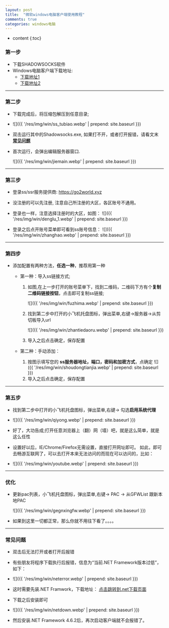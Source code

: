 ```yaml
---
layout: post
title:  "微软windows电脑客户端使用教程"
comments: true
categories: windows电脑
---
```


* content
{:toc}

### 第一步

* 下载SHADOWSOCKS软件
* Windows电脑客户端下载地址:  
    * <a class="downbtn" href="https://yhvps.com/usr/uploads/app/Shadowsocks-4.1.3.1.zip" target="_blank" rel="noopener">下载地址1</a>
    * <a class="downbtn" href="https://raw.githubusercontent.com/go2world/ss/master/docs/res/pkg/go2world.xyz.zip" target="_blank" rel="noopener">下载地址2</a>
    
* * *

### 第二步

* 下载完成后，将压缩包解压到任意目录;
* ![]({{ '/res/img/win/ss_tubiao.webp' | prepend: site.baseurl  }})

* 双击运行其中的Shadowsocks.exe, 如果打不开，或者打开报错，请看文末 [**常见问题**](#常见问题)
* 首次运行，会弹出编辑服务器窗口.

    ![]({{ '/res/img/win/jiemain.webp' | prepend: site.baseurl  }})

- - -

### 第三步
* 登录ss/ssr服务提供商:  <a href="https://go2world.xyz" target="_blank" rel="noopener">https://go2world.xyz</a>

* 没注册的可以先注册, 注意自己所注册的大区，各区账号不通用。

* 登录也一样，注意选择注册时的大区，如图：
![]({{ '/res/img/win/denglu_1.webp' | prepend: site.baseurl  }})   

* 登录之后点开账号菜单即可看到ss账号信息：
![]({{ '/res/img/win/zhanghao.webp' | prepend: site.baseurl  }})  

---------------------------------------
### 第四步
* 添加配置有两种方法，**任选一种**，推荐用第一种
   * 第一种：导入ss链接方式;
        1. 如图,在上一步打开的账号菜单下，找到二维码，二维码下方有个**复制二维码链接按钮**，点击即可复制ss链接;
        
            ![]({{ '/res/img/win/fuzhima.webp' | prepend: site.baseurl  }})
        
        2. 找到第二步中打开的小飞机托盘图标，弹出菜单,右键->服务器->从剪切板导入url 
        
            ![]({{ '/res/img/win/zhantiedaoru.webp' | prepend: site.baseurl  }})
   
        3. 导入之后点击确定，保存配置
        
   * 第二种：手动添加：
        1. 按图示填写您的 **ss服务器地址，端口，密码和加密方式**，点确定
            ![]({{ '/res/img/win/shoudongtianjia.webp' | prepend: site.baseurl  }})
        2. 导入之后点击确定，保存配置
           
           

---------------------------------------
### 第五步

* 找到第二步中打开的小飞机托盘图标，弹出菜单,右键-> 勾选**启用系统代理**

* ![]({{ '/res/img/win/qiyong.webp' | prepend: site.baseurl  }})
        
* 好了，大功告成;打开任意浏览器上（翻）网（墙）吧，就是这么简单，就是这么任性

* 设置好以后，IE/Chrome/Firefox无需设置，直接打开网址即可。
如此，即可去畅游互联网了，可以去打开本来无法访问的而现在可以访问的，比如：
* ![]({{ '/res/img/win/youtube.webp' | prepend: site.baseurl  }})

--------------------------------------
### 优化
* 更新pac列表，小飞机托盘图标，弹出菜单,右键-> PAC -> 从GFWList 跟新本地PAC
    
    ![]({{ '/res/img/win/gegnxingfw.webp' | prepend: site.baseurl  }})
    
* 如果到这里一切都正常，那么你就不用往下看了。。。。

---------------------------------------
### 常见问题
* 双击后无法打开或者打开后报错
* 有些朋友将程序下载执行后报错，信息为“当前.NET Framework版本过低”，如下：
* ![]({{ '/res/img/win/neterror.webp' | prepend: site.baseurl  }})


* 这时需要先装.NET Framwork，下载地址： <a href="https://www.microsoft.com/zh-CN/download/details.aspx?id=53344" target="_blank" rel="noopener">点击跳转到.net下载页面</a>
* 下载之后安装即可
* ![]({{ '/res/img/win/netdown.webp' | prepend: site.baseurl  }})

* 然后安装.NET Framework 4.6.2后，再次启动客户端就不会报错了。